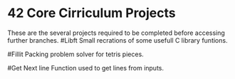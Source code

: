 42 Core Cirriculum Projects
===
  These are the several projects required to be completed before accessing further branches.
  #Libft
    Small recrations of some usefull C library funtions.

  #Fillit
  Packing problem solver for tetris pieces.

  #Get Next line
    Function used to get lines from inputs.
